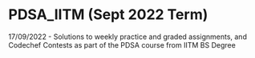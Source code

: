 # PDSA_IITM (Sept 2022 Term)
17/09/2022 - Solutions to weekly practice and graded assignments, and Codechef Contests as part of the PDSA course from IITM BS Degree
